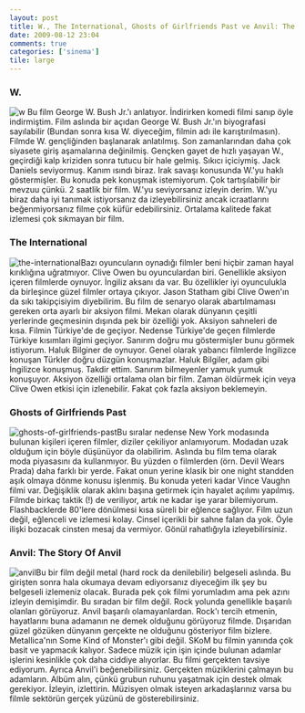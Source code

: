 ```yaml
---
layout: post
title: W., The International, Ghosts of Girlfriends Past ve Anvil: The Story Of Anvil
date: 2009-08-12 23:04
comments: true
categories: ['sinema']
tile: large
---
```

<h3>W.</h3>
<img class="left" src="http://onurbaykal.com/uploads/2009/08/w.jpg" alt="w" />
Bu film George W. Bush Jr.'ı anlatıyor. İndirirken komedi filmi sanıp öyle indirmiştim. Film aslında bir açıdan George W. Bush Jr.'ın biyografasi sayılabilir (Bundan sonra kısa W. diyeceğim, filmin adı ile karıştırılmasın). Filmde W. gençliğinden başlanarak anlatılmış. Son zamanlarından daha çok siyasete giriş aşamalarına değinilmiş. Gençken gayet de hızlı yaşayan W., geçirdiği kalp kriziden sonra tutucu bir hale gelmiş. Sıkıcı içiciymiş. Jack Daniels seviyormuş. Kanım ısındı biraz. Irak savaşı konusunda W.'yu haklı göstermişler. Bu konuda pek konuşmak istemiyorum. Çok tartışılabilir bir mevzuu çünkü. 2 saatlik bir film. W.'yu seviyorsanız izleyin derim. W.'yu biraz daha iyi tanımak istiyorsanız da izleyebilirsiniz ancak icraatlarını beğenmiyorsanız filme çok küfür edebilirsiniz. Ortalama kalitede fakat izlemesi çok sıkmayan bir film.

<h3>The International</h3>

<img class="right" src="http://onurbaykal.com/uploads/2009/08/the-international.jpg" alt="the-international" />Bazı oyuncuların oynadığı filmler beni hiçbir zaman hayal kırıklığına uğratmıyor. Clive Owen bu oyunculardan biri. Genellikle aksiyon içeren filmlerde oynuyor. İngiliz aksanı da var. Bu özellikler iyi oyunculukla da birleşince güzel filmler ortaya çıkıyor. Jason Statham gibi Clive Owen'ın da sıkı takipçisiyim diyebilirim. Bu film de senaryo olarak abartılmaması gereken orta ayarlı bir aksiyon filmi. Mekan olarak dünyanın çeşitli yerlerinde geçmesinin dışında pek bir özelliği yok. Aksiyon sahneleri de kısa. Filmin Türkiye'de de geçiyor. Nedense Türkiye'de geçen filmlerde Türkiye kısımları ilgimi geçiyor. Sanırım doğru mu göstermişler bunu görmek istiyorum. Haluk Bilginer de oynuyor. Genel olarak yabancı filmlerde İngilizce konuşan Türkler doğru düzgün konuşmazlar. Haluk Bilgiler, adam gibi İngilizce konuşmuş. Takdir ettim. Sanırım bilmeyenler yamuk yumuk konuşuyor. Aksiyon özelliği ortalama olan bir film. Zaman öldürmek için veya Clive Owen etkisi için izlenebilir. Fakat çok fazla aksiyon beklemeyin.

<h3>Ghosts of Girlfriends Past</h3>
<img class="left" src="http://onurbaykal.com/uploads/2009/08/ghosts-of-girlfriends-past.jpg" alt="ghosts-of-girlfriends-past"/>Bu sıralar nedense New York modasında bulunan kişileri içeren filmler, diziler çekiliyor anlamıyorum. Modadan uzak olduğum için böyle düşünüyor da olabilirim. Aslında bu film tema olarak moda piyasasını da kullanmıyor. Bu yüzden o filmlerden (örn. Devil Wears Prada) daha farklı bir yerde. Fakat onun yerine klasik bir one night standden aşık olmaya dönme konusu işlenmiş. Bu konuda yeteri kadar Vince Vaughn filmi var. Değişiklik olarak aklını başına getirmek için hayalet açılımı yapılmış. Filmde birkaç taktik (!) de veriliyor, artık ne kadar işe yarar bilemiyorum. Flashbacklerde 80'lere dönülmesi kısa süreli bir eğlence sağlıyor. Film uzun değil, eğlenceli ve izlemesi kolay. Cinsel içerikli bir sahne falan da yok. Öyle ilişki bozacak cinsten mesaj da vermiyor. Gönül rahatlığıyla izleyebilirsiniz.

<h3>Anvil: The Story Of Anvil</h3>
<img class="right" src="http://onurbaykal.com/uploads/2009/08/anvil1.jpg" alt="anvil"/>Bu bir film değil metal (hard rock da denilebilir) belgeseli aslında. Bu girişten sonra hala okumaya devam ediyorsanız diyeceğim ilk şey bu belgeseli izlemeniz olacak. Burada pek çok filmi yorumladım ama pek azını izleyin demişimdir. Bu sıradan bir film değil. Rock yolunda genellikle başarılı olanları görüyoruz. Anvil başarılı olamayanlardan. Rock'ı tercih etmenin, hayatlarını buna adamanın ne demek olduğunu görüyoruz filmde. Dışarıdan güzel gözüken dünyanın gerçekte ne olduğunu gösteriyor film bizlere. Metallica'nın Some Kind of Monster'ı gibi değil. SKoM bu filmin yanında çok basit ve yapmacık kalıyor. Sadece müzik için işin içinde bulunan adamlar işlerini kesinlikle çok daha ciddiye alıyorlar. Bu filmi gerçekten tavsiye ediyorum. Ayrıca Anvil'i beğenebilirsiniz. Gerçekten müziklerini çalmayın bu adamların. Albüm alın, çünkü grubun ruhunu yaşatmak için destek olmak gerekiyor. İzleyin, izlettirin. Müzisyen olmak isteyen arkadaşlarınız varsa bu filmle sektörün gerçek yüzünü de gösterebilirsiniz.
